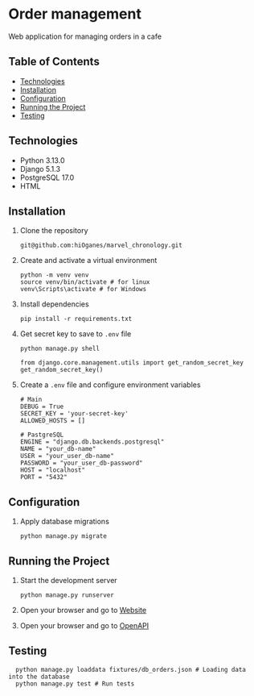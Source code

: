 # Order management

Web application for managing orders in a cafe

## Table of Contents

- [Technologies](#technologies)
- [Installation](#installation)
- [Configuration](#configuration)
- [Running the Project](#running-the-project)
- [Testing](#testing)

## Technologies

- Python 3.13.0
- Django 5.1.3
- PostgreSQL 17.0
- HTML

## Installation

1. Clone the repository
    ```
    git@github.com:hiOganes/marvel_chronology.git
    ```

2. Create and activate a virtual environment
    ```
    python -m venv venv
    source venv/bin/activate # for linux
    venv\Scripts\activate # for Windows
    ```

3. Install dependencies
    ```
    pip install -r requirements.txt
    ```
   
4. Get secret key to save to `.env` file
    ```
    python manage.py shell
   
    from django.core.management.utils import get_random_secret_key
    get_random_secret_key()

    ```

5. Create a `.env` file and configure environment variables
    ```
   # Main
    DEBUG = True
    SECRET_KEY = 'your-secret-key'
    ALLOWED_HOSTS = []
   
   # PastgreSQL
    ENGINE = "django.db.backends.postgresql"
    NAME = "your_db-name"
    USER = "your_user_db-name"
    PASSWORD = "your_user_db-password"
    HOST = "localhost"
    PORT = "5432"
    ```

## Configuration

1. Apply database migrations
    ```
    python manage.py migrate
    ```

## Running the Project

1. Start the development server
    ```
    python manage.py runserver
    ```

2. Open your browser and go to [Website](http://127.0.0.1:8000/orders/create/)
3. Open your browser and go to [OpenAPI](http://127.0.0.1:8000/api/schema/swagger-ui/)

## Testing

 ```
   python manage.py loaddata fixtures/db_orders.json # Loading data into the database
   python manage.py test # Run tests
   ```